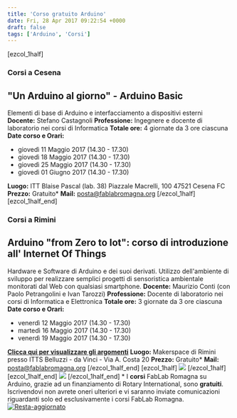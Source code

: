 ```yaml
---
title: 'Corso gratuito Arduino'
date: Fri, 28 Apr 2017 09:22:54 +0000
draft: false
tags: ['Arduino', 'Corsi']
---
```


\[ezcol\_1half\]

### Corsi a Cesena

"Un Arduino al giorno" - Arduino Basic
--------------------------------------

Elementi di base di Arduino e interfacciamento a dispositivi esterni **Docente:** Stefano Castagnoli **Professione:** Ingegnere e  docente di  laboratorio nei corsi di Informatica **Totale ore:** 4 giornate da 3 ore ciascuna **Date corso e Orari:**

*   giovedì 11 Maggio 2017 (14.30 - 17.30)
*   giovedì  18 Maggio 2017 (14.30 - 17.30)
*   giovedì  25 Maggio 2017 (14.30 - 17.30)
*   giovedì  01 Giugno 2017 (14.30 - 17.30)

**Luogo:** ITT Blaise Pascal (lab. 38) Piazzale Macrelli, 100 47521 Cesena FC   **Prezzo:** Gratuito\* **Mail:** posta@fablabromagna.org \[/ezcol\_1half\] \[ezcol\_1half\_end\]

### Corsi a Rimini

Arduino "from Zero to Iot": corso di introduzione all' Internet Of Things
-------------------------------------------------------------------------

Hardware e Software di Arduino e dei suoi derivati. Utilizzo dell'ambiente di sviluppo per realizzare semplici progetti di sensoristica ambientale monitorati dal Web con qualsiasi smartphone. **Docente:** Maurizio Conti (con Paolo Petrangolini e Ivan Tarozzi) **Professione:** Docente di  laboratorio nei corsi di Informatica e Elettronica **Totale ore:** 3 giornate da 3 ore ciascuna **Date corso e Orari:**

*   venerdì 12 Maggio 2017 (14.30 - 17.30)
*   martedì 16 Maggio 2017 (14.30 - 17.30)
*   venerdì 19 Maggio 2017 (14.30 - 17.30)

**[Clicca qui per visualizzare gli argomenti](http://bit.ly/2oNSVpU)** **Luogo:** Makerspace di Rimini presso ITTS Belluzzi - da Vinci - Via A. Costa 20 **Prezzo:** Gratuito\* **Mail:** posta@fablabromagna.org \[/ezcol\_1half\_end\] \[ezcol\_1half\] [![](http://fablabromagna.org/blog/wp-content/uploads/2016/12/IscrivitiACesena.png)](https://docs.google.com/forms/d/1fa_YN-5shFYr0xhuq0Soz-EeJT7FLezQeNWbV9o3ztY/edit?usp=sharing) \[/ezcol\_1half\] \[ezcol\_1half\_end\] [![](http://fablabromagna.org/blog/wp-content/uploads/2016/12/IscrivitiARimini.png)](https://goo.gl/forms/OJQQW5AyRjVvxrwk1) \[/ezcol\_1half\_end\] \* I **corsi** FabLab Romagna su Arduino, grazie ad un finanziamento di Rotary International, sono **gratuiti**. Iscrivendovi non avrete oneri ulteriori e vi saranno inviate comunicazioni riguardanti solo ed esclusivamente i corsi FabLab Romagna.    [![Resta-aggiornato](http://fablabromagna.org/blog/wp-content/uploads/2016/03/Resta-aggiornato.png)](https://www.facebook.com/fablabromagna/)